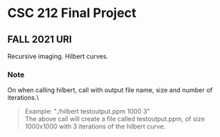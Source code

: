 # CSC 212 Final Project
## FALL 2021 URI
Recursive imaging. Hilbert curves.

### Note
On when calling hilbert, call with output file name, size and number of iterations.\
>Example: "./hilbert testoutput.ppm 1000 3" \
The above call will create a file called testoutput.ppm, of size 1000x1000 with 3 iterations of the hilbert curve.
